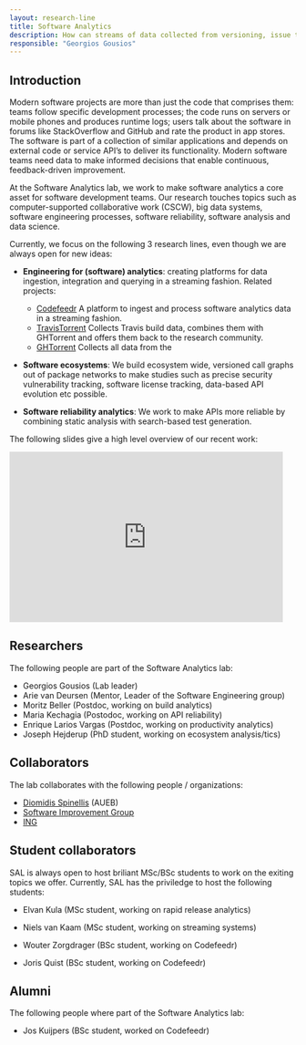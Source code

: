 ```yaml
---
layout: research-line
title: Software Analytics
description: How can streams of data collected from versioning, issue tracking, and continuous integration repositories be used to understand and improve the software development process?
responsible: "Georgios Gousios"
---
```


## Introduction

Modern software projects are more than just the code that comprises them: teams
follow specific development processes; the code runs on servers or mobile phones
and produces runtime logs; users talk about the software in forums like
StackOverflow and GitHub and rate the product in app stores. The software is
part of a collection of similar applications and depends on external code or
service API’s to deliver its functionality. Modern software teams need data to
make informed decisions that enable continuous, feedback-driven improvement.

At the Software Analytics lab, we work to make software analytics a core asset for software development teams. Our research touches topics such as computer-supported collaborative work (CSCW), big data systems, software engineering processes, software reliability, software analysis and data science.

Currently, we focus on the following 3 research lines, even though we are always open for new ideas:

* **Engineering for (software) analytics**: creating platforms for data ingestion, integration and querying in a streaming fashion. Related projects:

    * [Codefeedr](http://codefeedr.org) A platform to ingest and process
      software analytics data in a streaming fashion.
    * [TravisTorrent](https://travistorrent.testroots.org) Collects Travis build
      data, combines them with GHTorrent and offers them back to the research
      community.
    * [GHTorrent](https://ghtorrent.org) Collects all data from the

* **Software ecosystems**: We build ecosystem wide, versioned call graphs out
of package networks to make studies such as precise security vulnerability
tracking, software license tracking, data-based API evolution etc possible.

* **Software reliability analytics**: We work to make APIs more reliable by
  combining static analysis with search-based test generation.

The following slides give a high level overview of our recent work:

<iframe src="https://docs.google.com/presentation/d/e/2PACX-1vS7Q_9d-R8qXx5ak5y-Q7gqtHS2HfgXSPxQCx7HQj8votxwvq9TdMyPHmANxMBclULDnFp3l9y1Zht-/embed?start=true&loop=true&delayms=5000" frameborder="0" width="480" height="299" allowfullscreen="true" mozallowfullscreen="true" webkitallowfullscreen="true"></iframe>

## Researchers

The following people are part of the Software Analytics lab:

* Georgios Gousios (Lab leader)
* Arie van Deursen (Mentor, Leader of the Software Engineering group)
* Moritz Beller (Postdoc, working on build analytics)
* Maria Kechagia (Postodoc, working on API reliability)
* Enrique Larios Vargas (Postdoc, working on productivity analytics)
* Joseph Hejderup (PhD student, working on ecosystem analysis/tics)

## Collaborators

The lab collaborates with the following people / organizations:

* [Diomidis Spinellis](http://spinellis.gr) (AUEB)
* [Software Improvement Group](https://sig.eu)
* [ING](https://sig.eu)

## Student collaborators

SAL is always open to host briliant MSc/BSc students to work on the exiting
topics we offer. Currently, SAL has the priviledge to host the following
students:

* Elvan Kula (MSc student, working on rapid release analytics)
* Niels van Kaam (MSc student, working on streaming systems)

* Wouter Zorgdrager (BSc student, working on Codefeedr)
* Joris Quist (BSc student, working on Codefeedr)

## Alumni

The following people where part of the Software Analytics lab:

* Jos Kuijpers (BSc student, worked on Codefeedr)
